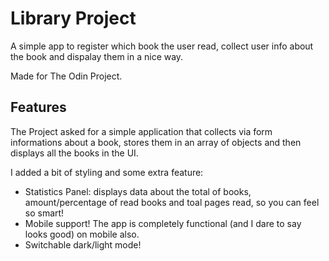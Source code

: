 # Library Project
A simple app to register which book the user read, collect user info about the book and dispalay  them in a nice way.

Made for The Odin Project.

## Features

The Project asked for a simple application that collects via form informations about a book, stores them in an array of objects and then displays all the books in the UI.

I added a bit of styling and some extra feature:
- Statistics Panel: displays data about the total of books, amount/percentage of read books and toal pages read, so you can feel so smart!
- Mobile support! The app is completely functional (and I dare to say looks good) on mobile also.
- Switchable dark/light mode!
